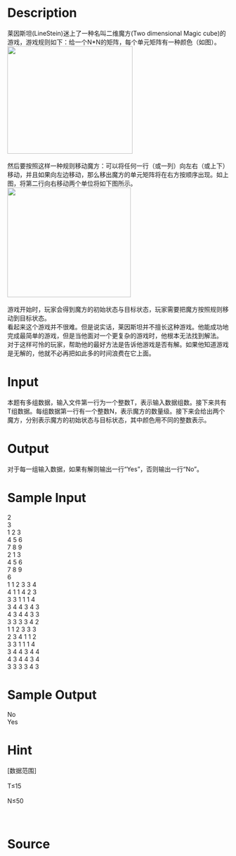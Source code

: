 
# Description

<div class="content"><div>莱因斯坦(LineStein)迷上了一种名叫二维魔方(Two dimensional Magic cube)的游戏，游戏规则如下：给一个N*N的矩阵，每个单元矩阵有一种颜色（如图）。</div>
<div><img src="/source/bzoj/4354/img/aHR0cHM6Ly9seWRzeS5jb20vSnVkZ2VPbmxpbmUvdXBsb2FkLzIwMTUxMi8xLmdpZg==.gif" width="285" height="245" alt=""/></div>
<div> </div>
<div>然后要按照这样一种规则移动魔方：可以将任何一行（或一列）向左右（或上下）移动，并且如果向左边移动，那么移出魔方的单元矩阵将在右方按顺序出现。如上图，将第二行向右移动两个单位将如下图所示。</div>
<div><img src="/source/bzoj/4354/img/aHR0cHM6Ly9seWRzeS5jb20vSnVkZ2VPbmxpbmUvdXBsb2FkLzIwMTUxMi8yLmdpZg==.gif" width="281" height="250" alt=""/></div>
<div> </div>
<div>游戏开始时，玩家会得到魔方的初始状态与目标状态，玩家需要把魔方按照规则移动到目标状态。</div>
<div>看起来这个游戏并不很难。但是说实话，莱因斯坦并不擅长这种游戏。他能成功地完成最简单的游戏，但是当他面对一个更复杂的游戏时，他根本无法找到解法。</div>
<div>对于这样可怜的玩家，帮助他的最好方法是告诉他游戏是否有解。如果他知道游戏是无解的，他就不必再把如此多的时间浪费在它上面。</div>
<p></p></div>

# Input

<div class="content"><div>本题有多组数据，输入文件第一行为一个整数T，表示输入数据组数。接下来共有T组数据。每组数据第一行有一个整数N，表示魔方的数量级。接下来会给出两个魔方，分别表示魔方的初始状态与目标状态，其中颜色用不同的整数表示。</div>
<p></p></div>

# Output

<div class="content"><div>对于每一组输入数据，如果有解则输出一行“Yes”，否则输出一行“No”。</div>
<p></p></div>

# Sample Input

<div class="content"><span class="sampledata">2<br/>
3<br/>
1 2 3<br/>
4 5 6<br/>
7 8 9<br/>
2 1 3<br/>
4 5 6<br/>
7 8 9<br/>
6<br/>
1 1 2 3 3 4<br/>
4 1 1 4 2 3<br/>
3 3 1 1 1 4<br/>
3 4 4 3 4 3<br/>
4 3 4 4 3 3<br/>
3 3 3 3 4 2<br/>
1 1 2 3 3 3<br/>
2 3 4 1 1 2<br/>
3 3 1 1 1 4<br/>
3 4 4 3 4 4<br/>
4 3 4 4 3 4<br/>
3 3 3 3 4 3</span></div>

# Sample Output

<div class="content"><span class="sampledata">No<br/>
Yes</span></div>

# Hint

<div class="content"><p></p><div>[数据范围]</div><br/>
<div>T≤15</div><br/>
<div>N≤50</div><br/>
<div></div><br/>
<p></p><p></p></div>

# Source

<div class="content"><p><a href="problemset.php?search="></a></p></div>

